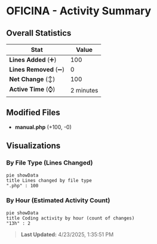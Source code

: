 # OFICINA - Activity Summary 

## Overall Statistics

| Stat                   | Value                                                             |
| ---------------------- | ----------------------------------------------------------------- |
| **Lines Added** (➕)   | 100                                          |
| **Lines Removed** (➖) | 0                                        |
| **Net Change** (↕)    | 100                |
| **Active Time** (⌚)   | 2 minutes |


## Modified Files
- **manual.php** (+100, -0)

## Visualizations

### By File Type (Lines Changed)

```mermaid
pie showData
title Lines changed by file type
".php" : 100
```

### By Hour (Estimated Activity Count)

```mermaid
pie showData
title Coding activity by hour (count of changes)
"13h" : 2
```


> **Last Updated:** 4/23/2025, 1:35:51 PM